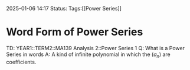 2025-01-06 14:17
Status: 
Tags:[[Power Series]]
# Word Form of Power Series

TD: YEAR1::TERM2::MA139 Analysis 2::Power Series 1
Q: What is a Power Series in words
A: A kind of infinite polynomial in which the $(a_n)$ are coefficients.
<!--ID: 1736173317519-->
